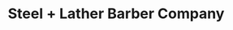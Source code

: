 ---
title: "Steel + Lather Barber Company"
url: /denver/steel-lather-barber-company/
shop: hairdresser
---